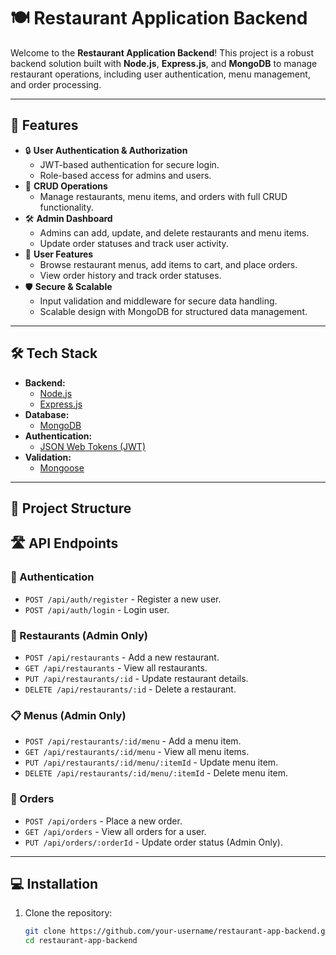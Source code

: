 # 🍽️ Restaurant Application Backend

Welcome to the **Restaurant Application Backend**! This project is a robust backend solution built with **Node.js**, **Express.js**, and **MongoDB** to manage restaurant operations, including user authentication, menu management, and order processing.

---

## 🚀 Features  
- 🔒 **User Authentication & Authorization**  
  - JWT-based authentication for secure login.
  - Role-based access for admins and users.  
- 📂 **CRUD Operations**  
  - Manage restaurants, menu items, and orders with full CRUD functionality.  
- 🛠️ **Admin Dashboard**  
  - Admins can add, update, and delete restaurants and menu items.  
  - Update order statuses and track user activity.  
- 🛒 **User Features**  
  - Browse restaurant menus, add items to cart, and place orders.  
  - View order history and track order statuses.  
- 🛡️ **Secure & Scalable**  
  - Input validation and middleware for secure data handling.  
  - Scalable design with MongoDB for structured data management.  

---

## 🛠️ Tech Stack  
- **Backend:**  
  - [Node.js](https://nodejs.org/)  
  - [Express.js](https://expressjs.com/)  
- **Database:**  
  - [MongoDB](https://www.mongodb.com/)  
- **Authentication:**  
  - [JSON Web Tokens (JWT)](https://jwt.io/)  
- **Validation:**  
  - [Mongoose](https://mongoosejs.com/)  

---

## 📁 Project Structure  

## 🛣️ API Endpoints  

### 🔐 Authentication  
- `POST /api/auth/register` - Register a new user.  
- `POST /api/auth/login` - Login user.  

### 🍴 Restaurants (Admin Only)  
- `POST /api/restaurants` - Add a new restaurant.  
- `GET /api/restaurants` - View all restaurants.  
- `PUT /api/restaurants/:id` - Update restaurant details.  
- `DELETE /api/restaurants/:id` - Delete a restaurant.  

### 📋 Menus (Admin Only)  
- `POST /api/restaurants/:id/menu` - Add a menu item.  
- `GET /api/restaurants/:id/menu` - View all menu items.  
- `PUT /api/restaurants/:id/menu/:itemId` - Update menu item.  
- `DELETE /api/restaurants/:id/menu/:itemId` - Delete menu item.  

### 🛒 Orders  
- `POST /api/orders` - Place a new order.  
- `GET /api/orders` - View all orders for a user.  
- `PUT /api/orders/:orderId` - Update order status (Admin Only).  

---

## 💻 Installation  

1. Clone the repository:  
   ```bash
   git clone https://github.com/your-username/restaurant-app-backend.git
   cd restaurant-app-backend




